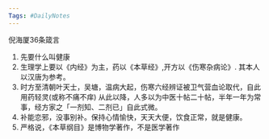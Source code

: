 ```yaml
---
Tags: #DailyNotes 
---
```


倪海厦36条箴言
1. 先要什么叫健康
2. 生理学上要以《内经》为主，药以《本草经》,开方以《伤寒杂病论》. 其本人以汉唐为参考。
3. 时方至清朝叶天士，吴塘，温病大起，伤寒六经辨证被卫气营血论取代，自此用药轻灵(或称不痛不痒) 从此以降，人多以为中医十帖二十帖，半年一年为常事，经方家之「一剂知、二剂已」自此式微。
4. 补能恋邪，没事别补。保持心情愉快，天天大便，饮食正常，就是健康。
5. 严格说，《本草纲目》是博物学著作，不是医学著作

